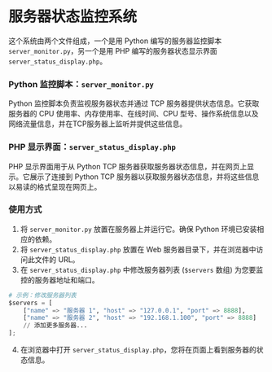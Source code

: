 # 服务器状态监控系统

这个系统由两个文件组成，一个是用 Python 编写的服务器监控脚本 `server_monitor.py`，另一个是用 PHP 编写的服务器状态显示界面 `server_status_display.php`。

### Python 监控脚本：`server_monitor.py`

Python 监控脚本负责监视服务器状态并通过 TCP 服务器提供状态信息。它获取服务器的 CPU 使用率、内存使用率、在线时间、CPU 型号、操作系统信息以及网络流量信息，并在TCP服务器上监听并提供这些信息。

### PHP 显示界面：`server_status_display.php`

PHP 显示界面用于从 Python TCP 服务器获取服务器状态信息，并在网页上显示。它展示了连接到 Python TCP 服务器以获取服务器状态信息，并将这些信息以易读的格式呈现在网页上。

### 使用方式

1. 将 `server_monitor.py` 放置在服务器上并运行它。确保 Python 环境已安装相应的依赖。
2. 将 `server_status_display.php` 放置在 Web 服务器目录下，并在浏览器中访问此文件的 URL。
3. 在 `server_status_display.php` 中修改服务器列表 (`$servers` 数组) 为您要监控的服务器地址和端口。
```python
# 示例：修改服务器列表
$servers = [
    ["name" => "服务器 1", "host" => "127.0.0.1", "port" => 8888],
    ["name" => "服务器 2", "host" => "192.168.1.100", "port" => 8888]
    // 添加更多服务器...
];
```
4. 在浏览器中打开 `server_status_display.php`，您将在页面上看到服务器的状态信息。